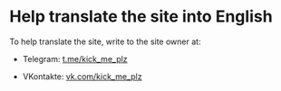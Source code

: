 # Help translate the site into English
  
  To help translate the site, write to the site owner at:
  
  - Telegram: [t.me/kick_me_plz](https://t.me/kick_me_plz/])
  
  - VKontakte: [vk.com/kick_me_plz](https://vk.com/kick_me_plz/)
